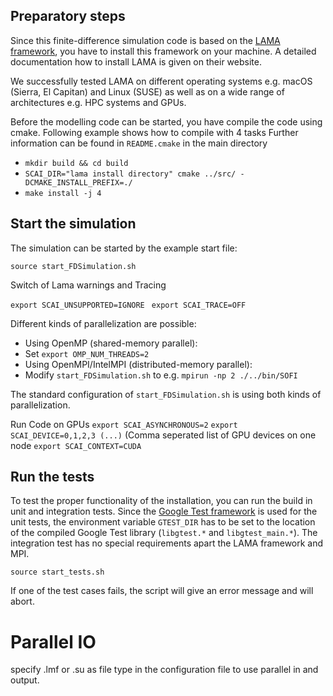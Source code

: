## Preparatory steps

Since this finite-difference simulation code is based on the [LAMA framework](www.libama.org), you have to install this framework on your machine. A detailed documentation how to install LAMA is given on their website.

We successfully tested LAMA on different operating systems e.g. macOS (Sierra, El Capitan) and Linux (SUSE) as well as on a wide range of architectures e.g. HPC systems and GPUs.

Before the modelling code can be started, you have compile the code using cmake. Following example shows how to compile with 4 tasks
Further information can be found in `README.cmake` in the main directory

- ``mkdir build && cd build``
- ``SCAI_DIR="lama install directory" cmake ../src/ -DCMAKE_INSTALL_PREFIX=./``
- ``make install -j 4``


## Start the simulation
The simulation can be started by the example start file:

 ``source start_FDSimulation.sh``

Switch of Lama warnings and Tracing

`export SCAI_UNSUPPORTED=IGNORE`
` export SCAI_TRACE=OFF`

Different kinds of parallelization are possible:

- Using OpenMP (shared-memory parallel):
 - Set `export OMP_NUM_THREADS=2`
- Using OpenMPI/IntelMPI (distributed-memory parallel):
 - Modify `start_FDSimulation.sh` to e.g. `mpirun -np 2 ./../bin/SOFI`

The standard configuration of `start_FDSimulation.sh` is using both kinds of parallelization.

Run Code on GPUs
`export SCAI_ASYNCHRONOUS=2`
`export SCAI_DEVICE=0,1,2,3 (...)` (Comma seperated list of GPU devices on one node
`export SCAI_CONTEXT=CUDA`


## Run the tests
To test the proper functionality of the installation, you can run the build in unit and integration tests.
Since the [Google Test framework](https://github.com/google/googletest) is used for the unit tests, the environment variable `GTEST_DIR` has to be set to the location of the compiled Google Test library (`libgtest.*` and `libgtest_main.*`). The integration test has no special requirements apart the LAMA framework and MPI.

``source start_tests.sh``

If one of the test cases fails, the script will give an error message and will abort.

# Parallel IO
specify .lmf or .su as file type in the configuration file to use parallel in and output. 
